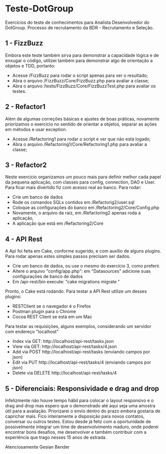 # Teste-DotGroup
Exercícios do teste de conhecimentos para Analista Desenvolvedor do DotGroup. Processo de recrutamento da BDR - Recrutamento e Seleção.

## 1 - FizzBuzz
Embora este teste também sirva para demonstrar a capacidade lógica e de  enxugar o código, utilizei também para demonstrar algo de orientação a objetos e TDD, portanto:
* Acesse /FizzBuzz para rodar o script apenas para ver o resultado;
* Abra o arquivo /FizzBuzz/Core/FizzBuzz.php para avaliar a classe;
* Abra o arquivo /tests/FizzBuzz/Core/FizzBuzzTest.php para avaliar os testes.

## 2 - Refactor1
Além de algumas correções básicas e ajustes de boas práticas, novamente priorizamos o exercício no sentido de orientar a objetos, separar as ações em métodos e usar exception.
* Acesse /Refactoring1 para rodar o script e ver que não está logado;
* Abra o arquivo /Refactoring1/Core/Refactoring1.php para avaliar a classe;

## 3 - Refactor2
Neste exercício organizamos um pouco mais para definir melhor cada papel da pequena aplicação, com classes para config, connection, DAO e User. Para ficar mais divertido fiz com acesso real ao banco. Para rodar:
- Crie um banco de dados
- Rode os comandos SQLs contidos em /Refactorig2/user.sql
- Coloque as configurações do banco em /Refactoring2/Core/Config.php
- Novamente, o arquivo da raiz, em /Refactoring2 apenas roda a aplicação,
- A aplicação que está em /Refactoring2/Core

## 4 - API Rest
A Api foi feita em Cake, conforme sugerido, e com auxílio de alguns plugins. Para rodar apenas estes simples passos precisam ser dados.
- Crie um banco de dados, ou use o mesmo do exercício 3, como preferir.
- Altere o arquivo "config/app.php": em "Datasources" adicione suas configurações de banco de dados
- Em /api-rest/bin execute: "cake migrations migrate "

Pronto, o Cake está rodando. Para testar a API Rest utilize um desses plugins:
- RESTClient se o navegador é o Firefox
- Postman plugin para o Chrome
- Cocoa REST Client se está em um Mac

Para testar as requisições, alguns exemplos, considerando um servidor com endereço "localhost"
- Index via GET: http://localhost/api-rest/tasks.json
- View via GET: http://localhost/api-rest/tasks/4.json
- Add via POST http://localhost/api-rest/tasks (enviando campos por json)
- Edit via PUT http://localhost/api-rest/tasks/4 (enviando campos por json)
- Delete via DELETE http://localhost/api-rest/tasks/4

## 5 - Diferenciais: Responsividade e drag and drop
Infelizmente não houve tempo hábil para colocar o layout responsivo e o drag and drop mas espero que o demonstrado até aqui seja uma amostra útil para a avaliação.
Priorizarei o envio dentro do prazo embora gostaria de caprichar mais. Fico inteiramente a disposição para novos contatos, conversar ou outros testes.
Estou desde já feliz com a  oportunidade de possivelmente integrar um time de desenvolvimento maduro, onde poderei encontrar bons desafios, me desenvolver e também contribuir com a experiência que trago nesses 15 anos de estrada.

Atenciosamente
Gesian Bender








